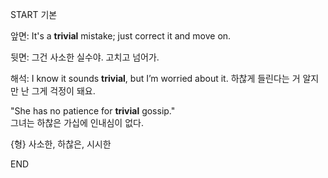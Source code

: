 START
기본

앞면:
It's a **trivial** mistake; just correct it and move on.

뒷면:
그건 사소한 실수야. 고치고 넘어가.

해석:
I know it sounds **trivial**, but I’m worried about it. 
하찮게 들린다는 거 알지만 난 그게 걱정이 돼요.

"She has no patience for **trivial** gossip."  
그녀는 하찮은 가십에 인내심이 없다.

{형} 사소한, 하찮은, 시시한
<!--ID: 1744881334130-->
END